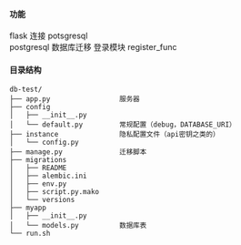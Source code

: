 #### 功能

flask 连接 potsgresql  
postgresql 数据库迁移
登录模块 register_func

#### 目录结构

```
db-test/
├── app.py 	               服务器
├── config
│   ├── __init__.py
│   └── default.py         常规配置（debug，DATABASE_URI）
├── instance               隐私配置文件（api密钥之类的）
│   └── config.py
├── manage.py              迁移脚本
├── migrations
│   ├── README
│   ├── alembic.ini
│   ├── env.py
│   ├── script.py.mako
│   └── versions
├── myapp
│   ├── __init__.py
│   └── models.py          数据库表
└── run.sh
```
